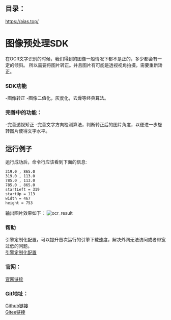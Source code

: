 ## 目录：
https://aias.top/

# 图像预处理SDK
在OCR文字识别的时候，我们得到的图像一般情况下都不是正的，多少都会有一定的倾斜。
所以需要将图片转正。并且图片有可能是透视视角拍摄，需要重新矫正。

### SDK功能
-图像转正
-图像二值化，灰度化，去燥等经典算法。

### 完善中的功能：
-完善透视矫正
-完善文字方向检测算法，判断转正后的图片角度，以便进一步旋转图片使得文字水平。

## 运行例子
运行成功后，命令行应该看到下面的信息:
```text
319.0 , 865.0
319.0 , 113.0
785.0 , 113.0
785.0 , 865.0
startLeft = 319
startUp = 113
width = 467
height = 753
```
输出图片效果如下：
![ocr_result](https://aias-home.oss-cn-beijing.aliyuncs.com/AIAS/image_sdk/images/rotation.png)


### 帮助 
引擎定制化配置，可以提升首次运行的引擎下载速度，解决外网无法访问或者带宽过低的问题。         
[引擎定制化配置](https://aias.top/engine_cpu.html)

### 官网：
[官网链接](https://www.aias.top/)

### Git地址：   
[Github链接](https://github.com/mymagicpower/AIAS)    
[Gitee链接](https://gitee.com/mymagicpower/AIAS)   